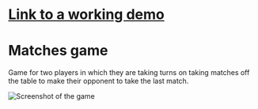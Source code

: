 # [Link to a working demo](https://avivos5.github.io/gra_w_zapalki/)
# Matches game

Game for two players in which they are taking turns on taking matches off the table to make their opponent to take the last match.

![Screenshot of the game](https://user-images.githubusercontent.com/15701127/114581918-68a01280-9c80-11eb-9261-9a323e920ecc.png)
